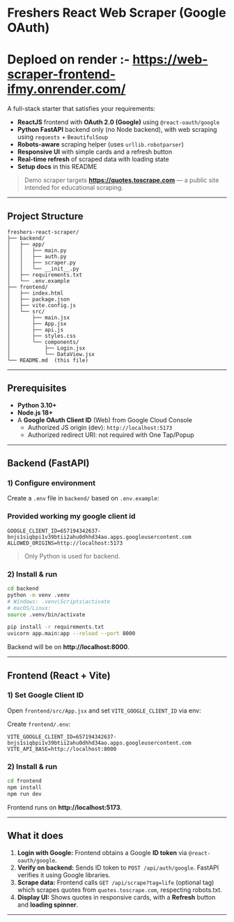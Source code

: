 # Freshers React Web Scraper (Google OAuth)
# Deploed on render :- https://web-scraper-frontend-ifmy.onrender.com/
A full-stack starter that satisfies your requirements:

- **ReactJS** frontend with **OAuth 2.0 (Google)** using `@react-oauth/google`
- **Python FastAPI** backend only (no Node backend), with web scraping using `requests` + `BeautifulSoup`
- **Robots-aware** scraping helper (uses `urllib.robotparser`)
- **Responsive UI** with simple cards and a refresh button
- **Real-time refresh** of scraped data with loading state
- **Setup docs** in this README

> Demo scraper targets **https://quotes.toscrape.com** — a public site intended for educational scraping.

---

## Project Structure

```
freshers-react-scraper/
├── backend/
│   ├── app/
│   │   ├── main.py
│   │   ├── auth.py
│   │   ├── scraper.py
│   │   └── __init__.py
│   ├── requirements.txt
│   └── .env.example
├── frontend/
│   ├── index.html
│   ├── package.json
│   ├── vite.config.js
│   └── src/
│       ├── main.jsx
│       ├── App.jsx
│       ├── api.js
│       ├── styles.css
│       └── components/
│           ├── Login.jsx
│           └── DataView.jsx
└── README.md  (this file)
```

---

## Prerequisites

- **Python 3.10+**
- **Node.js 18+**
- A **Google OAuth Client ID** (Web) from Google Cloud Console
  - Authorized JS origin (dev): `http://localhost:5173`
  - Authorized redirect URI: not required with One Tap/Popup

---

## Backend (FastAPI)

### 1) Configure environment

Create a `.env` file in `backend/` based on `.env.example`:

### Provided working my google client id 
```
GOOGLE_CLIENT_ID=657194342637-bnjs1siqbpi1v39btii2ahu0dhhd34ao.apps.googleusercontent.com
ALLOWED_ORIGINS=http://localhost:5173
```


> Only Python is used for backend.

### 2) Install & run

```bash
cd backend
python -m venv .venv
# Windows: .venv\Scripts\activate
# macOS/Linux:
source .venv/bin/activate

pip install -r requirements.txt
uvicorn app.main:app --reload --port 8000
```

Backend will be on **http://localhost:8000**.

---

## Frontend (React + Vite)

### 1) Set Google Client ID

Open `frontend/src/App.jsx` and set `VITE_GOOGLE_CLIENT_ID` via env:

Create `frontend/.env`:

```
VITE_GOOGLE_CLIENT_ID=657194342637-bnjs1siqbpi1v39btii2ahu0dhhd34ao.apps.googleusercontent.com
VITE_API_BASE=http://localhost:8000
```

### 2) Install & run

```bash
cd frontend
npm install
npm run dev
```

Frontend runs on **http://localhost:5173**.

---

## What it does

1. **Login with Google:** Frontend obtains a Google **ID token** via `@react-oauth/google`.
2. **Verify on backend:** Sends ID token to `POST /api/auth/google`. FastAPI verifies it using Google libraries.
3. **Scrape data:** Frontend calls `GET /api/scrape?tag=life` (optional tag) which scrapes quotes from `quotes.toscrape.com`,
   respecting robots.txt.
4. **Display UI:** Shows quotes in responsive cards, with a **Refresh** button and **loading spinner**.

---







#


